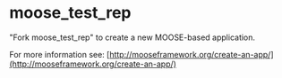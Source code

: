 moose_test_rep
=====

"Fork moose_test_rep" to create a new MOOSE-based application.

For more information see: [http://mooseframework.org/create-an-app/](http://mooseframework.org/create-an-app/)
